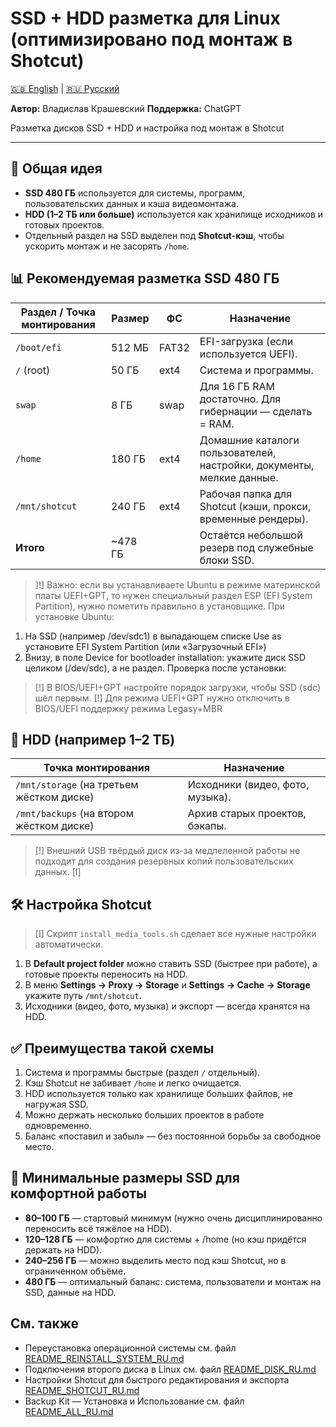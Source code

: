 # SSD + HDD разметка для Linux (оптимизировано под монтаж в Shotcut)

[🇬🇧 English](../EN/README_SSD_SETUP_EN.md) | [🇷🇺 Русский](README_SSD_SETUP_RU.md)

**Автор:** Владислав Крашевский
**Поддержка:** ChatGPT

Разметка дисков SSD + HDD и настройка под монтаж в Shotcut

---

## 📌 Общая идея

- **SSD 480 ГБ** используется для системы, программ, пользовательских данных и кэша видеомонтажа.
- **HDD (1–2 ТБ или больше)** используется как хранилище исходников и готовых проектов.
- Отдельный раздел на SSD выделен под **Shotcut-кэш**, чтобы ускорить монтаж и не засорять `/home`.

## 📊 Рекомендуемая разметка SSD 480 ГБ

| Раздел / Точка монтирования | Размер   | ФС    | Назначение                                                            |
|-----------------------------|----------|-------|-----------------------------------------------------------------------|
| `/boot/efi`                 | 512 МБ   | FAT32 | EFI-загрузка (если используется UEFI).                                |
| `/` (root)                  | 50 ГБ    | ext4  | Система и программы.                                                  |
| `swap`                      | 8 ГБ     | swap  | Для 16 ГБ RAM достаточно. Для гибернации — сделать = RAM.             |
| `/home`                     | 180 ГБ   | ext4  | Домашние каталоги пользователей, настройки, документы, мелкие данные. |
| `/mnt/shotcut`              | 240 ГБ   | ext4  | Рабочая папка для Shotcut (кэши, прокси, временные рендеры).          |
| **Итого**                   | ~478 ГБ  |       | Остаётся небольшой резерв под служебные блоки SSD.                    |

> ]!] Важно: если вы устанавливаете Ubuntu в режиме материнской платы UEFI+GPT, то нужен специальный раздел ESP (EFI System Partition), нужно пометить правильно в установщике.
При установке Ubuntu:
1. На SSD (например /dev/sdc1) в выпадающем списке Use as установите EFI System Partition (или «Загрузочный EFI»)
2. Внизу, в поле Device for bootloader installation: укажите диск SSD целиком (/dev/sdc), а не раздел.
Проверка после установки:
> [!] В BIOS/UEFI+GPT настройте порядок загрузки, чтобы SSD (sdc) шёл первым.
> [!] Для режима UEFI+GPT нужно отключить в BIOS/UEFI поддержку режима Legasy+MBR

## 📂 HDD (например 1–2 ТБ)

| Точка монтирования                           | Назначение                       |
|----------------------------------------------|----------------------------------|
| `/mnt/storage` (на третьем жёстком диске)    | Исходники (видео, фото, музыка). |
| `/mnt/backups` (на втором жёстком диске)     | Архив старых проектов, бэкапы.   |

> [!] Внешний USB твёрдый диск из-за медлеленной работы не подходит для создания резервных копий пользовательских данных.
> [I] 

## 🛠 Настройка Shotcut

> [I] Скрипт `install_media_tools.sh` сделает все нужные настройки автоматически.
1. В **Default project folder** можно ставить SSD (быстрее при работе), а готовые проекты переносить на HDD.
2. В меню **Settings → Proxy → Storage** и **Settings → Cache → Storage** укажите путь `/mnt/shotcut`.
3. Исходники (видео, фото, музыка) и экспорт — всегда хранятся на HDD.

## ✅ Преимущества такой схемы

1. Система и программы быстрые (раздел `/` отдельный).
2. Кэш Shotcut не забивает `/home` и легко очищается.
3. HDD используется только как хранилище больших файлов, не нагружая SSD.
4. Можно держать несколько больших проектов в работе одновременно.
5. Баланс «поставил и забыл» — без постоянной борьбы за свободное место.

## 🔑 Минимальные размеры SSD для комфортной работы

- **80–100 ГБ** — стартовый минимум (нужно очень дисциплинированно переносить всё тяжёлое на HDD).
- **120–128 ГБ** — комфортно для системы + /home (но кэш придётся держать на HDD).
- **240–256 ГБ** — можно выделить место под кэш Shotcut, но в ограниченном объёме.
- **480 ГБ** — оптимальный баланс: система, пользователи и монтаж на SSD, данные на HDD.

## См. также

- Переустановка операционной системы см. файл [README_REINSTALL_SYSTEM_RU.md](README_REINSTALL_SYSTEM_RU.md)
- Подключения второго диска в Linux см. файл [README_DISK_RU.md](README_DISK_RU.md)
- Настройки Shotcut для быстрого редактирования и экспорта [README_SHOTCUT_RU.md](README_SHOTCUT_RU.md)
- Backup Kit — Установка и Использование см. файл [README_ALL_RU.md](README_ALL_RU.md)

